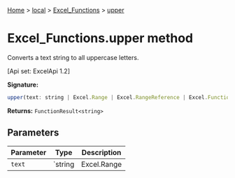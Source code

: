 [Home](./index) &gt; [local](local.md) &gt; [Excel\_Functions](local.excel_functions.md) &gt; [upper](local.excel_functions.upper.md)

# Excel\_Functions.upper method

Converts a text string to all uppercase letters. 

 \[Api set: ExcelApi 1.2\]

**Signature:**
```javascript
upper(text: string | Excel.Range | Excel.RangeReference | Excel.FunctionResult<any>): FunctionResult<string>;
```
**Returns:** `FunctionResult<string>`

## Parameters

|  Parameter | Type | Description |
|  --- | --- | --- |
|  `text` | `string | Excel.Range | Excel.RangeReference | Excel.FunctionResult<any>` |  |

